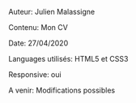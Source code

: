 Auteur: Julien Malassigne

Contenu: Mon CV

Date: 27/04/2020

Languages utilisés: HTML5 et CSS3

Responsive: oui

A venir: Modifications possibles
